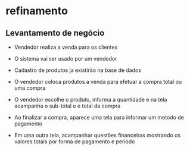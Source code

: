 # refinamento

## Levantamento de negócio

- Vendedor realiza a venda para os clientes

- O sistema vai ser usado por um vendedor

- Cadastro de produtos ja existirão na base de dados

- O vendedor coloca produtos a venda para efetuar a compra total ou uma compra

- O vendedor escolhe o produto, informa a quantidade e na tela acampanha o sub-total e o total da compra

- Ao finalizar a compra, aparece uma tela para informar um metodo de pagamento

- Em uma outra tela, acampanhar questões financeiras mostrando os valores totais por forma de pagamento e periodo

